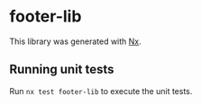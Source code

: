 # footer-lib

This library was generated with [Nx](https://nx.dev).

## Running unit tests

Run `nx test footer-lib` to execute the unit tests.
